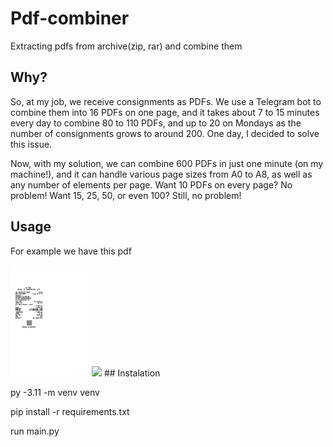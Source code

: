 # Pdf-combiner
 Extracting pdfs from archive(zip, rar) and combine them

## Why?
 So, at my job, we receive consignments as PDFs. We use a Telegram bot to combine them into 16 PDFs on one page, and it takes about 7 to 15 minutes every day to combine 80 to 110 PDFs, and up to 20 on Mondays as the number of consignments grows to around 200. One day, I decided to solve this issue.

 Now, with my solution, we can combine 600 PDFs in just one minute (on my machine!), and it can handle various page sizes from A0 to A8, as well as any number of elements per page. Want 10 PDFs on every page? No problem! Want 15, 25, 50, or even 100? Still, no problem!
## Usage
 For example we have this pdf
 
 <img src="https://github.com/DDExpo/Pdf-combiner/blob/main/media/example_pdf.jpg" width=25% height=25%>

 <img src="https://github.com/DDExpo/Pdf-combiner/blob/main/media/showcase_gif-min">
## Instalation

py -3.11 -m venv venv

pip install -r requirements.txt

run main.py
